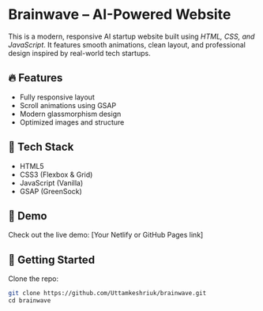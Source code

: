 # Brainwave – AI-Powered Website

This is a modern, responsive AI startup website built using *HTML, CSS, and JavaScript*. It features smooth animations, clean layout, and professional design inspired by real-world tech startups.

## 🔥 Features

- Fully responsive layout
- Scroll animations using GSAP
- Modern glassmorphism design
- Optimized images and structure

## 📂 Tech Stack

- HTML5
- CSS3 (Flexbox & Grid)
- JavaScript (Vanilla)
- GSAP (GreenSock)

## 🚀 Demo

Check out the live demo: [Your Netlify or GitHub Pages link]

## 📁 Getting Started

Clone the repo:

```bash
git clone https://github.com/Uttamkeshriuk/brainwave.git
cd brainwave
